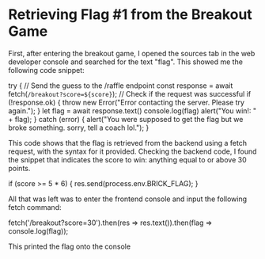 # Retrieving Flag #1 from the Breakout Game

First, after entering the breakout game, I opened the sources tab in the web developer console and searched for the text "flag". This showed me the following code snippet:

try {
    // Send the guess to the /raffle endpoint
    const response = await fetch(`/breakout?score=${score}`);
    // Check if the request was successful
    if (!response.ok) {
        throw new Error("Error contacting the server. Please try again.");
    }
    let flag = await response.text()
    console.log(flag)
    alert("You win!: " + flag);
} catch (error) {
    alert("You were supposed to get the flag but we broke something. sorry, tell a coach lol.");
}

This code shows that the flag is retrieved from the backend using a fetch request, with the syntax for it provided. Checking the backend code, I found the snippet that indicates the score to win: anything equal to or above 30 points.

if (score >= 5 * 6) {
    res.send(process.env.BRICK_FLAG);
}

All that was left was to enter the frontend console and input the following fetch command:

fetch('/breakout?score=30').then(res => res.text()).then(flag => console.log(flag));

This printed the flag onto the console
